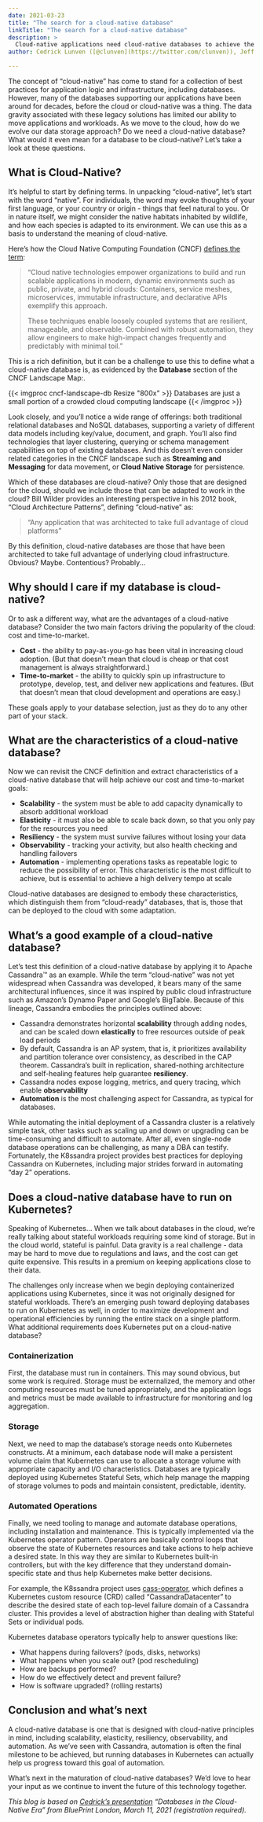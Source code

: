 ```yaml
---
date: 2021-03-23
title: "The search for a cloud-native database"
linkTitle: "The search for a cloud-native database"
description: >
  Cloud-native applications need cloud-native databases to achieve the next stage of maturity and scale, but what is a cloud-native database? Let’s try to define what it means and figure out how it relates to Kubernetes.
author: Cedrick Lunven ([@clunven](https://twitter.com/clunven)), Jeff Carpenter ([@jscarp](https://twitter.com/jscarp))

---
```


The concept of “cloud-native” has come to stand for a collection of best practices for application logic and infrastructure, including databases. However, many of the databases supporting our applications have been around for decades, before the cloud or cloud-native was a thing. The data gravity associated with these legacy solutions has limited our ability to move applications and workloads. As we move to the cloud, how do we evolve our data storage approach? Do we need a cloud-native database? What would it even mean for a database to be cloud-native? Let’s take a look at these questions.

## What is Cloud-Native?

It’s helpful to start by defining terms. In unpacking  “cloud-native”, let’s start with the word “native”. For individuals, the word may evoke thoughts of your first language, or your country or origin - things that feel natural to you. Or in nature itself, we might consider the native habitats inhabited by wildlife, and how each species is adapted to its environment. We can use this as a basis to understand the meaning of cloud-native.

Here’s how the Cloud Native Computing Foundation (CNCF) [defines the term](https://github.com/cncf/toc/blob/main/DEFINITION.md):

> “Cloud native technologies empower organizations to build and run scalable applications in modern, dynamic environments such as public, private, and hybrid clouds: Containers, service meshes, microservices, immutable infrastructure, and declarative APIs exemplify this approach.
>
> These techniques enable loosely coupled systems that are resilient, manageable, and observable. Combined with robust automation, they allow engineers to make high-impact changes frequently and predictably with minimal toil.”

This is a rich definition, but it can be a challenge to use this to define what a cloud-native database is, as evidenced by the **Database** section of the CNCF Landscape Map:. 

{{< imgproc cncf-landscape-db Resize "800x" >}}
Databases are just a small portion of a crowded cloud computing landscape
{{< /imgproc >}}

Look closely, and you’ll notice a wide range of offerings: both traditional relational databases and NoSQL databases, supporting a variety of different data models including key/value, document, and graph. You’ll also find technologies that layer clustering, querying or schema management capabilities on top of existing databases. And this doesn’t even consider related categories in the CNCF landscape such as **Streaming and Messaging** for data movement, or **Cloud Native Storage** for persistence. 

Which of these databases are cloud-native? Only those that are designed for the cloud, should we include those that can be adapted to work in the cloud? Bill Wilder provides an interesting perspective in his 2012 book, “Cloud Architecture Patterns”, defining “cloud-native” as:

> “Any application that was architected to take full advantage of cloud platforms”

By this definition, cloud-native databases are those that have been architected to take full advantage of underlying cloud infrastructure. Obvious? Maybe. Contentious? Probably...

## Why should I care if my database is cloud-native?

Or to ask a different way, what are the advantages of a cloud-native database? Consider the two main factors driving the popularity of the cloud: cost and time-to-market.

*   **Cost** - the ability to pay-as-you-go has been vital in increasing cloud adoption. (But that doesn’t mean that cloud is cheap or that cost management is always straightforward.)
*   **Time-to-market** - the ability to quickly spin up infrastructure to prototype, develop, test, and deliver new applications and features. (But that doesn’t mean that cloud development and operations are easy.)

These goals apply to your database selection, just as they do to any other part of your stack.

## What are the characteristics of a cloud-native database?

Now we can revisit the CNCF definition and extract characteristics of a cloud-native database that will help achieve our cost and time-to-market goals:

*   **Scalability** - the system must be able to add capacity dynamically to absorb additional workload
*   **Elasticity** - it must also be able to scale back down, so that you only pay for the resources you need 
*   **Resiliency** - the system must survive failures without losing your data
*   **Observability** -  tracking your activity, but also health checking and handling failovers
*   **Automation** - implementing operations tasks as repeatable logic to reduce the possibility of error. This characteristic is the most difficult to achieve, but is essential to achieve a high delivery tempo at scale

Cloud-native databases are designed to embody these characteristics, which distinguish them from “cloud-ready” databases, that is, those that can be deployed to the cloud with some adaptation. 

## What’s a good example of a cloud-native database?

Let’s test this definition of a cloud-native database by applying it to Apache Cassandra™ as an example. While the term “cloud-native” was not yet widespread when Cassandra was developed, it bears many of the same architectural influences, since it was inspired by public cloud infrastructure such as Amazon’s Dynamo Paper and Google’s BigTable. Because of this lineage, Cassandra embodies the principles outlined above:

*   Cassandra demonstrates horizontal **scalability** through adding nodes, and can be scaled down **elastically** to free resources outside of peak load periods  
*   By default, Cassandra is an AP system, that is, it prioritizes availability and partition tolerance over consistency, as described in the CAP theorem. Cassandra’s built in replication, shared-nothing architecture and self-healing features help guarantee **resiliency**.
*   Cassandra nodes expose logging, metrics, and query tracing, which enable **observability**
*   **Automation** is the most challenging aspect for Cassandra, as typical for databases. 

While automating the initial deployment of a Cassandra cluster is a relatively simple task, other tasks such as scaling up and down or upgrading can be time-consuming and difficult to automate. After all, even single-node database operations can be challenging, as many a DBA can testify. Fortunately, the K8ssandra project provides best practices for deploying Cassandra on Kubernetes, including major strides forward in automating “day 2” operations. 

## Does a cloud-native database have to run on Kubernetes?

Speaking of Kubernetes… When we talk about databases in the cloud, we’re really talking about stateful workloads requiring some kind of storage. But in the cloud world, stateful is painful. Data gravity is a real challenge - data may be hard to move due to regulations and laws, and the cost can get quite expensive. This results in a premium on keeping applications close to their data. 

The challenges only increase when we begin deploying containerized applications using Kubernetes, since it was not originally designed for stateful workloads. There’s an emerging push toward deploying databases to run on Kubernetes as well, in order to maximize development and operational efficiencies by running the entire stack on a single platform. What additional requirements does Kubernetes put on a cloud-native database?

### Containerization

First, the database must run in containers. This may sound obvious, but some work is required. Storage must be externalized, the memory and other computing resources must be tuned appropriately, and the application logs and metrics must be made available to infrastructure for monitoring and log aggregation.

### Storage

Next, we need to map the database’s storage needs onto Kubernetes constructs. At a minimum, each database node will make a persistent volume claim that Kubernetes can use to allocate a storage volume with appropriate capacity and I/O characteristics. Databases are typically deployed using Kubernetes Stateful Sets, which help manage the mapping of storage volumes to pods and maintain consistent, predictable, identity.

### Automated Operations

Finally, we need tooling to manage and automate database operations, including installation and maintenance. This is typically implemented via the Kubernetes operator pattern. Operators are basically control loops that observe the state of Kubernetes resources and take actions to help achieve a desired state. In this way they are similar to Kubernetes built-in controllers, but with the key difference that they understand domain-specific state and thus help Kubernetes make better decisions. 

For example, the K8ssandra project uses [cass-operator](https://github.com/datastax/cass-operator), which defines a Kubernetes custom resource (CRD) called “CassandraDatacenter” to describe the desired state of each top-level failure domain of a Cassandra cluster. This provides a level of abstraction higher than dealing with Stateful Sets or individual pods.

Kubernetes database operators typically help to answer questions like:

*   What happens during failovers? (pods, disks, networks)
*   What happens when you scale out? (pod rescheduling)
*   How are backups performed?
*   How do we effectively detect and prevent failure?
*   How is software upgraded? (rolling restarts)

## Conclusion and what’s next

A cloud-native database is one that is designed with cloud-native principles in mind, including scalability, elasticity, resiliency, observability, and automation. As we’ve seen with Cassandra, automation is often the final milestone to be achieved, but running databases in Kubernetes can actually help us progress toward this goal of automation. 

What’s next in the maturation of cloud-native databases? We’d love to hear your input as we continue to invent the future of this technology together.    

_This blog is based on [Cedrick’s presentation](https://pheedloop.com/blueprintldn/virtual/?page=sessions&section=SES7OFUNTNTXCVKQH) “Databases in the Cloud-Native Era” from BluePrint London, March 11, 2021 (registration required)._


